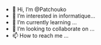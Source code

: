 - 👋 Hi, I’m @Patchouko
- 👀 I’m interested in informatique...
- 🌱 I’m currently learning ...
- 💞️ I’m looking to collaborate on ...
- 📫 How to reach me ...

<!---
Patchouko/Patchouko is a ✨ special ✨ repository because its `README.md` (this file) appears on your GitHub profile.
You can click the Preview link to take a look at your changes.
--->
